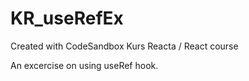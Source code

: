 # KR_useRefEx
Created with CodeSandbox
Kurs Reacta / React course

An excercise on using useRef hook.
